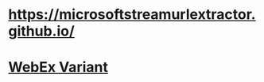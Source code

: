 # https://microsoftstreamurlextractor.github.io/

# [WebEx Variant](https://microsoftstreamurlextractor.github.io/webex)
